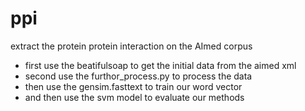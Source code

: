 # ppi
extract the protein protein interaction on the AImed corpus
- first use the beatifulsoap to get the initial data from the aimed xml
- second use the furthor_process.py to process the data
- then use the gensim.fasttext to train our word vector
- and then use the svm model to evaluate our methods
